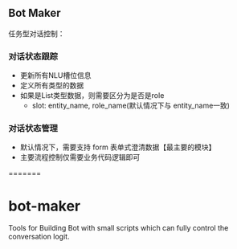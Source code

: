 ## Bot Maker

任务型对话控制：

### 对话状态跟踪


* 更新所有NLU槽位信息
* 定义所有类型的数据
* 如果是List类型数据，则需要区分为是否是role
  * slot: entity_name, role_name(默认情况下与 entity_name一致)


### 对话状态管理

* 默认情况下，需要支持 form 表单式澄清数据【最主要的模块】
* 主要流程控制仅需要业务代码逻辑即可


=======
# bot-maker
Tools for Building Bot with small scripts which can fully control the conversation logit.
